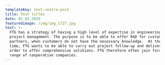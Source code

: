```yaml
---
templateKey: test-centre-post
title: Test titles
date: 02.02.2020
featuredimage: /img/img_1727.jpg
text: >-
  FTG has a strategy of having a high level of expertise in engineering and
  project management. The purpose is to be able to offer R&D for customers and
  partners, when customers do not have the necessary knowledge.  At the same
  time, FTG wants to be able to carry out project follow-up and deliveries, in
  order to offer comprehensive solutions. FTG therefore often join forces with a
  range of cooperative companies.
---
```


